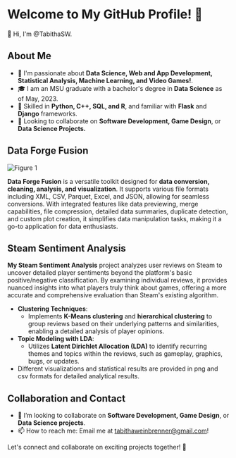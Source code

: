# Welcome to My GitHub Profile! 🚀

👋 Hi, I'm @TabithaSW.

## About Me

- 👀 I'm passionate about **Data Science, Web and App Development, Statistical Analysis, Machine Learning, and Video Games!**.
- 🎓 I am an MSU graduate with a bachelor's degree in **Data Science** as of May, 2023.
- 🌱 Skilled in **Python, C++, SQL, and R**, and familiar with **Flask** and **Django** frameworks.
- 💞️ Looking to collaborate on **Software Development, Game Design**, or **Data Science Projects.**

## Data Forge Fusion
![Figure 1](Forge.png=250x250)

**Data Forge Fusion** is a versatile toolkit designed for **data conversion, cleaning, analysis, and visualization**. It supports various file formats including XML, CSV, Parquet, Excel, and JSON, allowing for seamless conversions. With integrated features like data previewing, merge capabilities, file compression, detailed data summaries, duplicate detection, and custom plot creation, it simplifies data manipulation tasks, making it a go-to application for data enthusiasts.

## Steam Sentiment Analysis

**My Steam Sentiment Analysis** project analyzes user reviews on Steam to uncover detailed player sentiments beyond the platform's basic positive/negative classification. By examining individual reviews, it provides nuanced insights into what players truly think about games, offering a more accurate and comprehensive evaluation than Steam's existing algorithm. 
- **Clustering Techniques**: 
  - Implements **K-Means clustering** and **hierarchical clustering** to group reviews based on their underlying patterns and similarities, enabling a detailed analysis of player opinions.
- **Topic Modeling with LDA**: 
  - Utilizes **Latent Dirichlet Allocation (LDA)** to identify recurring themes and topics within the reviews, such as gameplay, graphics, bugs, or updates.
- Different visualizations and statistical results are provided in png and csv formats for detailed analytical results.

## Collaboration and Contact

- 💼 I’m looking to collaborate on **Software Development, Game Design**, or **Data Science projects**.
- 📫 How to reach me: Email me at tabithaweinbrenner@gmail.com!

Let's connect and collaborate on exciting projects together! 🌟

